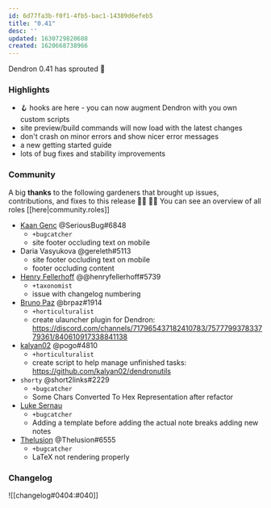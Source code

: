 ```yaml
---
id: 6d77fa3b-f0f1-4fb5-bac1-14389d6efeb5
title: "0.41"
desc: ''
updated: 1630729820688
created: 1620668738966
---
```


Dendron 0.41 has sprouted  🌱

### Highlights
- 🪝 hooks are here - you can now augment Dendron with you own custom scripts
- site preview/build commands will now load with the latest changes
- don't crash on minor errors and show nicer error messages 
- a new getting started guide 
- lots of bug fixes and stability improvements

### Community

A big **thanks** to the following gardeners that brought up issues, contributions, and fixes to this release :man_farmer: :woman_farmer: 
You can see an overview of all roles [[here|community.roles]]

- [Kaan Genc](https://github.com/SeriousBug) @SeriousBug#6848
  - `+bugcatcher`
  - site footer occluding text on mobile
- Daria Vasyukova @gereleth#5113 
  - site footer occluding text on mobile
  - footer occluding content
- [Henry Fellerhoff](https://github.com/hfellerhoff) @@henryfellerhoff#5739
  - `+taxonomist`
  - issue with changelog numbering
- [Bruno Paz](https://github.com/brpaz) @brpaz#1914 
  - `+horticulturalist`
  - create ulauncher plugin for Dendron: https://discord.com/channels/717965437182410783/757779937833779361/840610917338841138
- [kalyan02](https://github.com/kalyan02) @pogo#4810
  - `+horticulturalist`
  - create script to help manage unfinished tasks: https://github.com/kalyan02/dendronutils
- `shorty` @short2links#2229
  - `+bugcatcher`
  - Some Chars Converted To Hex Representation after refactor
- [Luke Sernau](https://github.com/lsernau)
  - `+bugcatcher`
  - Adding a template before adding the actual note breaks adding new notes 
- [Thelusion](https://github.com/RafaelCotrim) @Thelusion#6555 
  - `+bugcatcher`
  - LaTeX not rendering properly

### Changelog
![[changelog#0404:#040]]
